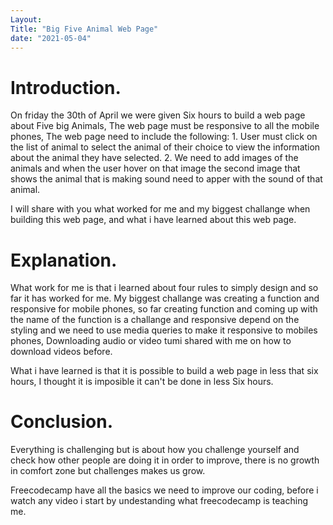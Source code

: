 ```yaml
---
Layout:
Title: "Big Five Animal Web Page"
date: "2021-05-04"
---
```


# Introduction.

On friday the 30th of April we were given Six hours to build a web page about Five big Animals, The web page must be responsive to all the mobile phones, The web page need to include the following: 1. User must click on the list of animal to select the animal of their choice to view the information about the animal they have selected. 2. We need to add images of the animals and when the user hover on that image the second image that shows the animal that is making sound need to apper with the sound of that animal.

I will share with you what worked for me and my biggest challange when building this web page, and what i have learned about this web page.

# Explanation.

What work for me is that i learned about four rules to simply design and so far it has worked for me. My biggest challange was creating a function and responsive for mobile phones, so far creating function and coming up with the name of the function is a challange and responsive depend on the styling and we need to use media queries to make it responsive to mobiles phones, Downloading  audio or video tumi shared with me on how to download videos before.
 
What i have learned is that it is possible to build a web page in less that six hours, I thought it is imposible it can't be done in less Six hours.

# Conclusion.

Everything is challenging but is about how you challenge yourself and check how other people are doing it in order to improve, there is no growth in comfort zone but challenges makes us grow. 

Freecodecamp have all the basics we need to improve our coding, before i watch any video i start by undestanding what freecodecamp is teaching me.   




